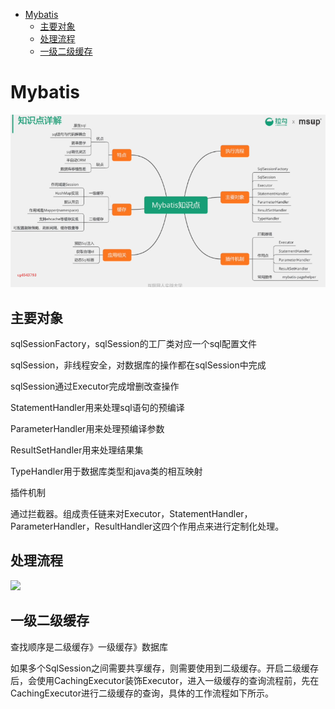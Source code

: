 * [Mybatis](#mybatis)
  * [主要对象](#%E4%B8%BB%E8%A6%81%E5%AF%B9%E8%B1%A1)
  * [处理流程](#%E5%A4%84%E7%90%86%E6%B5%81%E7%A8%8B)
  * [一级二级缓存](#%E4%B8%80%E7%BA%A7%E4%BA%8C%E7%BA%A7%E7%BC%93%E5%AD%98)
# Mybatis

![](../pic/爱奇艺20190709170500.png)

## 主要对象

sqlSessionFactory，sqlSession的工厂类对应一个sql配置文件

sqlSession，非线程安全，对数据库的操作都在sqlSession中完成

sqlSession通过Executor完成增删改查操作

StatementHandler用来处理sql语句的预编译

ParameterHandler用来处理预编译参数

ResultSetHandler用来处理结果集

TypeHandler用于数据库类型和java类的相互映射

插件机制

通过拦截器。组成责任链来对Executor，StatementHandler，ParameterHandler，ResultHandler这四个作用点来进行定制化处理。

## 处理流程

![](C:/Users/zhouguo_sx/Desktop/interview_pub/pic/%E7%88%B1%E5%A5%87%E8%89%BA20190710101353.png)

## 一级二级缓存

查找顺序是二级缓存》一级缓存》数据库

如果多个SqlSession之间需要共享缓存，则需要使用到二级缓存。开启二级缓存后，会使用CachingExecutor装饰Executor，进入一级缓存的查询流程前，先在CachingExecutor进行二级缓存的查询，具体的工作流程如下所示。